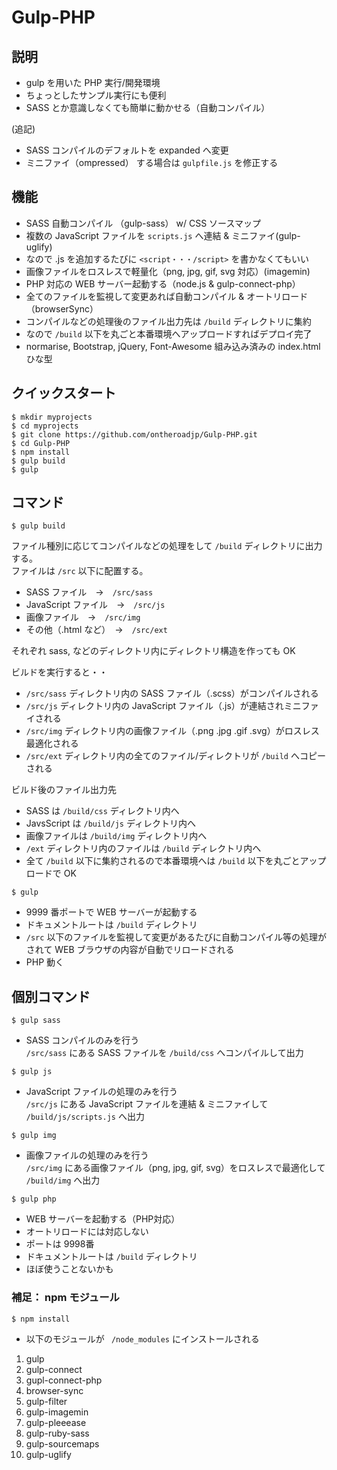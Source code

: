 # Gulp-PHP

## 説明

* gulp を用いた PHP 実行/開発環境
* ちょっとしたサンプル実行にも便利
* SASS とか意識しなくても簡単に動かせる（自動コンパイル）

(追記)

* SASS コンパイルのデフォルトを expanded へ変更
* ミニファイ（ompressed） する場合は `gulpfile.js` を修正する

## 機能

* SASS 自動コンパイル （gulp-sass） w/ CSS ソースマップ
* 複数の JavaScript ファイルを `scripts.js` へ連結 & ミニファイ(gulp-uglify)
* なので .js を追加するたびに `<script・・・/script>` を書かなくてもいい
* 画像ファイルをロスレスで軽量化（png, jpg, gif, svg 対応）(imagemin)
* PHP 対応の WEB サーバー起動する（node.js & gulp-connect-php）
* 全てのファイルを監視して変更あれば自動コンパイル & オートリロード（browserSync）
* コンパイルなどの処理後のファイル出力先は `/build` ディレクトリに集約
* なので `/build` 以下を丸ごと本番環境へアップロードすればデプロイ完了
* normarise, Bootstrap, jQuery, Font-Awesome 組み込み済みの index.html ひな型

## クイックスタート

```
$ mkdir myprojects
$ cd myprojects
$ git clone https://github.com/ontheroadjp/Gulp-PHP.git 
$ cd Gulp-PHP
$ npm install
$ gulp build
$ gulp
```

## コマンド

```
$ gulp build
```

ファイル種別に応じてコンパイルなどの処理をして `/build` ディレクトリに出力する。  
ファイルは `/src` 以下に配置する。

* SASS ファイル　→　`/src/sass`
* JavaScript ファイル　→　`/src/js`
* 画像ファイル　→　`/src/img`
* その他（.html など）　→　`/src/ext`

それぞれ sass, などのディレクトリ内にディレクトリ構造を作っても OK

ビルドを実行すると・・

* `/src/sass` ディレクトリ内の SASS ファイル（.scss）がコンパイルされる
* `/src/js` ディレクトリ内の JavaScript ファイル（.js）が連結されミニファイされる
* `/src/img` ディレクトリ内の画像ファイル（.png .jpg .gif .svg）がロスレス最適化される
* `/src/ext` ディレクトリ内の全てのファイル/ディレクトリが `/build` へコピーされる

ビルド後のファイル出力先

* SASS は `/build/css` ディレクトリ内へ
* JavsScript は `/build/js` ディレクトリ内へ
* 画像ファイルは `/build/img` ディレクトリ内へ
* `/ext` ディレクトリ内のファイルは `/build` ディレクトリ内へ 
* 全て `/build` 以下に集約されるので本番環境へは `/build` 以下を丸ごとアップロードで OK


```
$ gulp
```

* 9999 番ポートで WEB サーバーが起動する
* ドキュメントルートは `/build` ディレクトリ
* `/src` 以下のファイルを監視して変更があるたびに自動コンパイル等の処理がされて WEB ブラウザの内容が自動でリロードされる
* PHP 動く

## 個別コマンド

```
$ gulp sass
```

* SASS コンパイルのみを行う  
`/src/sass` にある SASS ファイルを `/build/css` へコンパイルして出力

```
$ gulp js
```

* JavaScript ファイルの処理のみを行う  
`/src/js` にある JavaScript ファイルを連結 & ミニファイして `/build/js/scripts.js` へ出力

```
$ gulp img
```

* 画像ファイルの処理のみを行う  
`/src/img` にある画像ファイル（png, jpg, gif, svg）をロスレスで最適化して `/build/img` へ出力

```
$ gulp php
```

* WEB サーバーを起動する（PHP対応）
* オートリロードには対応しない
* ポートは 9998番
* ドキュメントルートは `/build` ディレクトリ
* ほぼ使うことないかも

### 補足： npm モジュール

```
$ npm install
```

* 以下のモジュールが ` /node_modules` にインストールされる

1. gulp
2. gulp-connect 
3. gupl-connect-php
4. browser-sync
5. gulp-filter
6. gulp-imagemin
7. gulp-pleeease
8. gulp-ruby-sass
9. gulp-sourcemaps
10. gulp-uglify


